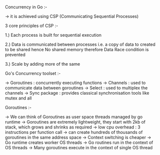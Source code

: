 Concurrency in Go :-

-> it is achieved using CSP (Communicating Sequential Processes)

3 core principles of CSP :-

1.) Each process is built for sequential execution

2.) Data is communicated between processes i.e. a copy of data to created to be shared hence No shared memory therefore 
Data Race condition is prevented

3.) Scale by adding more of the same

Go's Concurrency toolset :-

-> Goroutines : concurrently executing functions
-> Channels : used to communicate data between goroutines
-> Select : used to multiplex the channels
-> Sync package : provides classical synchronisation tools like mutex and all 

Goroutines :- 

-> We can think of Goroutines as user space threads managed by go runtime
-> Goroutines are extremely lightweight, they start with 2kb of stack, which grows and shrinks as required
-> low cpu overhead : 3 instructions per function call
-> can create hundreds of thousands of goroutines in the same address space
-> Context switching is cheaper
-> Go runtime creates worker OS threads
-> Go routines run in the context of OS threads
-> Many goroutines execute in the context of single OS thread